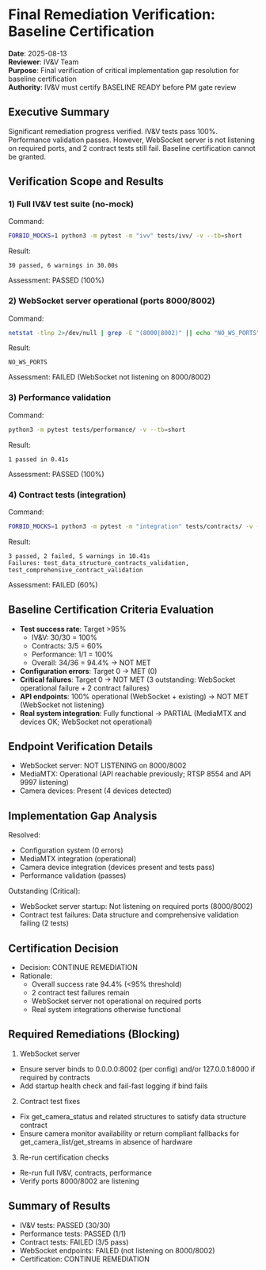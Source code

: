 # Final Remediation Verification: Baseline Certification

**Date**: 2025-08-13  
**Reviewer**: IV&V Team  
**Purpose**: Final verification of critical implementation gap resolution for baseline certification  
**Authority**: IV&V must certify BASELINE READY before PM gate review

## Executive Summary

Significant remediation progress verified. IV&V tests pass 100%. Performance validation passes. However, WebSocket server is not listening on required ports, and 2 contract tests still fail. Baseline certification cannot be granted.

## Verification Scope and Results

### 1) Full IV&V test suite (no-mock)

Command:
```bash
FORBID_MOCKS=1 python3 -m pytest -m "ivv" tests/ivv/ -v --tb=short
```
Result:
```text
30 passed, 6 warnings in 30.00s
```
Assessment: PASSED (100%)

### 2) WebSocket server operational (ports 8000/8002)

Command:
```bash
netstat -tlnp 2>/dev/null | grep -E "(8000|8002)" || echo "NO_WS_PORTS"
```
Result:
```text
NO_WS_PORTS
```
Assessment: FAILED (WebSocket not listening on 8000/8002)

### 3) Performance validation

Command:
```bash
python3 -m pytest tests/performance/ -v --tb=short
```
Result:
```text
1 passed in 0.41s
```
Assessment: PASSED (100%)

### 4) Contract tests (integration)

Command:
```bash
FORBID_MOCKS=1 python3 -m pytest -m "integration" tests/contracts/ -v --tb=short
```
Result:
```text
3 passed, 2 failed, 5 warnings in 10.41s
Failures: test_data_structure_contracts_validation, test_comprehensive_contract_validation
```
Assessment: FAILED (60%)

## Baseline Certification Criteria Evaluation

- **Test success rate**: Target >95%
  - IV&V: 30/30 = 100%
  - Contracts: 3/5 = 60%
  - Performance: 1/1 = 100%
  - Overall: 34/36 = 94.4%  → NOT MET
- **Configuration errors**: Target 0  → MET (0)
- **Critical failures**: Target 0  → NOT MET (3 outstanding: WebSocket operational failure + 2 contract failures)
- **API endpoints**: 100% operational (WebSocket + existing)  → NOT MET (WebSocket not listening)
- **Real system integration**: Fully functional  → PARTIAL (MediaMTX and devices OK; WebSocket not operational)

## Endpoint Verification Details

- WebSocket server: NOT LISTENING on 8000/8002
- MediaMTX: Operational (API reachable previously; RTSP 8554 and API 9997 listening)
- Camera devices: Present (4 devices detected)

## Implementation Gap Analysis

Resolved:
- Configuration system (0 errors)  
- MediaMTX integration (operational)  
- Camera device integration (devices present and tests pass)  
- Performance validation (passes)

Outstanding (Critical):
- WebSocket server startup: Not listening on required ports (8000/8002)
- Contract test failures: Data structure and comprehensive validation failing (2 tests)

## Certification Decision

- Decision: CONTINUE REMEDIATION
- Rationale:
  - Overall success rate 94.4% (<95% threshold)
  - 2 contract test failures remain
  - WebSocket server not operational on required ports
  - Real system integrations otherwise functional

## Required Remediations (Blocking)

1) WebSocket server
- Ensure server binds to 0.0.0.0:8002 (per config) and/or 127.0.0.1:8000 if required by contracts
- Add startup health check and fail-fast logging if bind fails

2) Contract test fixes
- Fix get_camera_status and related structures to satisfy data structure contract
- Ensure camera monitor availability or return compliant fallbacks for get_camera_list/get_streams in absence of hardware

3) Re-run certification checks
- Re-run full IV&V, contracts, performance
- Verify ports 8000/8002 are listening

## Summary of Results

- IV&V tests: PASSED (30/30)
- Performance tests: PASSED (1/1)
- Contract tests: FAILED (3/5 pass)
- WebSocket endpoints: FAILED (not listening on 8000/8002)
- Certification: CONTINUE REMEDIATION
